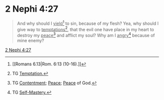# 2 Nephi 4:27

> And why should I <u>yield</u>[^a] to sin, because of my flesh? Yea, why should I give way to <u>temptations</u>[^b], that the evil one have place in my heart to destroy my <u>peace</u>[^c] and afflict my soul? Why am I <u>angry</u>[^d] because of mine enemy?

[2 Nephi 4:27](https://www.churchofjesuschrist.org/study/scriptures/bofm/2-ne/4?lang=eng&id=p27#p27)


[^a]: [[Romans 6.13|Rom. 6:13 (10-16).]]
[^b]: TG [Temptation.](https://www.churchofjesuschrist.org/study/scriptures/tg/temptation?lang=eng)
[^c]: TG [Contentment](https://www.churchofjesuschrist.org/study/scriptures/tg/contentment?lang=eng); [Peace](https://www.churchofjesuschrist.org/study/scriptures/tg/peace?lang=eng); [Peace](https://www.churchofjesuschrist.org/study/scriptures/tg/peace?lang=eng) of God.
[^d]: TG [Self-Mastery.](https://www.churchofjesuschrist.org/study/scriptures/tg/self-mastery?lang=eng)
